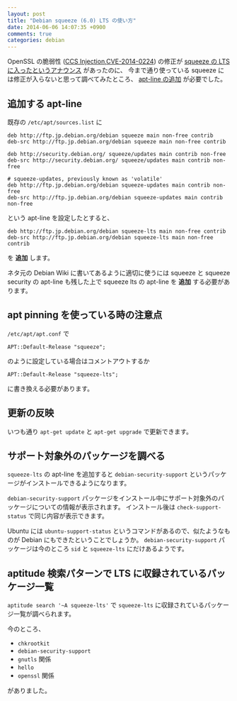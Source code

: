 ```yaml
---
layout: post
title: "Debian squeeze (6.0) LTS の使い方"
date: 2014-06-06 14:07:35 +0900
comments: true
categories: debian
---
```

OpenSSL の脆弱性
([CCS Injection](http://ccsinjection.lepidum.co.jp/ja.html),[CVE-2014-0224](https://security-tracker.debian.org/tracker/CVE-2014-0224))
の修正が
[squeeze の LTS に入ったというアナウンス](https://lists.debian.org/debian-lts-announce/2014/06/msg00002.html)
があったのに、
今まで通り使っている squeeze には修正が入らないと思って調べてみたところ、
[apt-line の追加](https://wiki.debian.org/LTS/Using#Add_squeeze-lts_to_your_sources.list)
が必要でした。

<!--more-->

## 追加する apt-line

既存の `/etc/apt/sources.list` に

    deb http://ftp.jp.debian.org/debian squeeze main non-free contrib
    deb-src http://ftp.jp.debian.org/debian squeeze main non-free contrib

    deb http://security.debian.org/ squeeze/updates main contrib non-free
    deb-src http://security.debian.org/ squeeze/updates main contrib non-free

    # squeeze-updates, previously known as 'volatile'
    deb http://ftp.jp.debian.org/debian squeeze-updates main contrib non-free
    deb-src http://ftp.jp.debian.org/debian squeeze-updates main contrib non-free

という apt-line を設定したとすると、

    deb http://ftp.jp.debian.org/debian squeeze-lts main non-free contrib
    deb-src http://ftp.jp.debian.org/debian squeeze-lts main non-free contrib

を **追加** します。

ネタ元の Debian Wiki に書いてあるように適切に使うには squeeze と squeeze security の apt-line も残した上で squeeze lts の apt-line を **追加** する必要があります。

## apt pinning を使っている時の注意点

`/etc/apt/apt.conf` で

    APT::Default-Release "squeeze";

のように設定している場合はコメントアウトするか

    APT::Default-Release "squeeze-lts";

に書き換える必要があります。

## 更新の反映

いつも通り `apt-get update` と `apt-get upgrade` で更新できます。

## サポート対象外のパッケージを調べる

`squeeze-lts` の apt-line を追加すると `debian-security-support` というパッケージがインストールできるようになります。

`debian-security-support` パッケージをインストール中にサポート対象外のパッケージについての情報が表示されます。
インストール後は `check-support-status` で同じ内容が表示できます。

Ubuntu には `ubuntu-support-status` というコマンドがあるので、似たようなものが Debian にもできたということでしょうか。
`debian-security-support` パッケージは今のところ `sid` と `squeeze-lts` にだけあるようです。

## aptitude 検索パターンで LTS に収録されているパッケージ一覧

`aptitude search '~A squeeze-lts'` で `squeeze-lts` に収録されているパッケージ一覧が調べられます。

今のところ、

- `chkrootkit`
- `debian-security-support`
- `gnutls` 関係
- `hello`
- `openssl` 関係

がありました。
